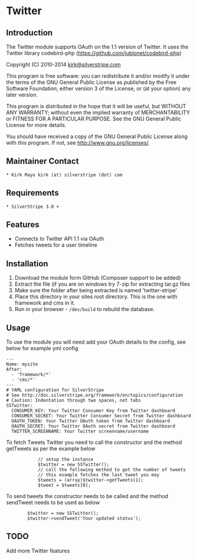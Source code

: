 # Twitter

## Introduction

The Twitter module supports OAuth on the 1.1 version of Twitter.
It uses the Twitter library codebird-php (https://github.com/jublonet/codebird-php)

Copyright (C) 2010-2014 kirk@silverstripe.com

This program is free software: you can redistribute it and/or modify
it under the terms of the GNU General Public License as published by
the Free Software Foundation, either version 3 of the License, or
(at your option) any later version.

This program is distributed in the hope that it will be useful,
but WITHOUT ANY WARRANTY; without even the implied warranty of
MERCHANTABILITY or FITNESS FOR A PARTICULAR PURPOSE.  See the
GNU General Public License for more details.

You should have received a copy of the GNU General Public License
along with this program.  If not, see <http://www.gnu.org/licenses/>.


## Maintainer Contact

	* Kirk Mayo kirk (at) silverstripe (dot) com

## Requirements

	* SilverStripe 3.0 +

## Features

* Connects to Twitter API 1.1 via OAuth
* Fetches tweets for a user timeline

## Installation

 1. Download the module form GitHub (Composer support to be added)
 2. Extract the file (if you are on windows try 7-zip for extracting tar.gz files
 3. Make sure the folder after being extracted is named 'twitter-stripe'
 4. Place this directory in your sites root directory. This is the one with framework and cms in it.
 5. Run in your browser - `/dev/build` to rebuild the database.

## Usage ##

To use the module you will need add your OAuth details to the config, see below for example yml config

```
---
Name: mysite
After:
  - 'framework/*'
  - 'cms/*'
---
# YAML configuration for SilverStripe
# See http://doc.silverstripe.org/framework/en/topics/configuration
# Caution: Indentation through two spaces, not tabs
SSTwitter:
  CONSUMER_KEY: Your Twitter Consumer Key from Twitter dashboard
  CONSUMER_SECRET: Your Twitter Consumer Secret from Twitter dashboard
  OAUTH_TOKEN: Your Twitter OAuth token from Twitter dashboard
  OAUTH_SECRET: Your Twitter OAuth secret from Twitter dashboard
  TWITTER_SCREENNAME: Your Twitter screenname/username

```

To fetch Tweets Twitter you need to call the constructor and the method getTweets as per the example below

```
			// setup the instance
			$twitter = new SSTwitter();
			// call the following method to get the number of tweets
			// this example fetches the last tweet you may 
			$tweets = (array)$twitter->getTweets(1);
			$tweet = $tweets[0];
```
To send tweets the constructor needs to be called and the method sendTweet needs to be used as below

```
		$twitter = new SSTwitter();
		$twitter->sendTweet('Your updated status');
```

## TODO ##

Add more Twitter features
